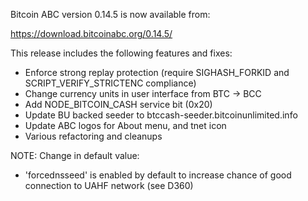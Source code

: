 Bitcoin ABC version 0.14.5 is now available from:

  <https://download.bitcoinabc.org/0.14.5/>

This release includes the following features and fixes:

- Enforce strong replay protection (require SIGHASH_FORKID
  and SCRIPT_VERIFY_STRICTENC compliance)
- Change currency units in user interface from BTC -> BCC
- Add NODE_BITCOIN_CASH service bit (0x20)
- Update BU backed seeder to btccash-seeder.bitcoinunlimited.info
- Update ABC logos for About menu, and tnet icon 
- Various refactoring and cleanups

NOTE: Change in default value:
- 'forcednsseed' is enabled by default to increase
  chance of good connection to UAHF network (see D360)
